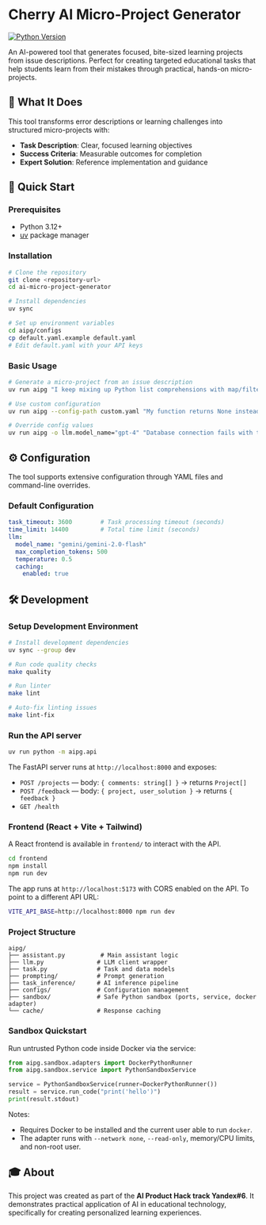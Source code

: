 # Cherry AI Micro-Project Generator

[![Python Version](https://img.shields.io/badge/python-3.12+-blue.svg)](https://python.org)

An AI-powered tool that generates focused, bite-sized learning projects from issue descriptions. Perfect for creating targeted educational tasks that help students learn from their mistakes through practical, hands-on micro-projects.

## 🎯 What It Does

This tool transforms error descriptions or learning challenges into structured micro-projects with:

- **Task Description**: Clear, focused learning objectives
- **Success Criteria**: Measurable outcomes for completion
- **Expert Solution**: Reference implementation and guidance

## 🚀 Quick Start

### Prerequisites

- Python 3.12+
- [uv](https://github.com/astral-sh/uv) package manager

### Installation

```bash
# Clone the repository
git clone <repository-url>
cd ai-micro-project-generator

# Install dependencies
uv sync

# Set up environment variables
cd aipg/configs
cp default.yaml.example default.yaml
# Edit default.yaml with your API keys
```

### Basic Usage

```bash
# Generate a micro-project from an issue description
uv run aipg "I keep mixing up Python list comprehensions with map/filter"

# Use custom configuration
uv run aipg --config-path custom.yaml "My function returns None instead of expected value"

# Override config values
uv run aipg -o llm.model_name="gpt-4" "Database connection fails with timeout"
```

## ⚙️ Configuration

The tool supports extensive configuration through YAML files and command-line overrides.

### Default Configuration

```yaml
task_timeout: 3600        # Task processing timeout (seconds)
time_limit: 14400         # Total time limit (seconds)
llm:
  model_name: "gemini/gemini-2.0-flash"
  max_completion_tokens: 500
  temperature: 0.5
  caching:
    enabled: true
```

## 🛠️ Development

### Setup Development Environment

```bash
# Install development dependencies
uv sync --group dev

# Run code quality checks
make quality

# Run linter
make lint

# Auto-fix linting issues
make lint-fix
```

### Run the API server

```bash
uv run python -m aipg.api
```

The FastAPI server runs at `http://localhost:8000` and exposes:

- `POST /projects` — body: `{ comments: string[] }` → returns `Project[]`
- `POST /feedback` — body: `{ project, user_solution }` → returns `{ feedback }`
- `GET /health`

### Frontend (React + Vite + Tailwind)

A React frontend is available in `frontend/` to interact with the API.

```bash
cd frontend
npm install
npm run dev
```

The app runs at `http://localhost:5173` with CORS enabled on the API. To point to a different API URL:

```bash
VITE_API_BASE=http://localhost:8000 npm run dev
```

### Project Structure

```
aipg/
├── assistant.py          # Main assistant logic
├── llm.py               # LLM client wrapper
├── task.py              # Task and data models
├── prompting/           # Prompt generation
├── task_inference/      # AI inference pipeline
├── configs/             # Configuration management
├── sandbox/             # Safe Python sandbox (ports, service, docker adapter)
└── cache/               # Response caching
```

### Sandbox Quickstart

Run untrusted Python code inside Docker via the service:

```python
from aipg.sandbox.adapters import DockerPythonRunner
from aipg.sandbox.service import PythonSandboxService

service = PythonSandboxService(runner=DockerPythonRunner())
result = service.run_code("print('hello')")
print(result.stdout)
```

Notes:
- Requires Docker to be installed and the current user able to run `docker`.
- The adapter runs with `--network none`, `--read-only`, memory/CPU limits, and non-root user.

## 🎓 About

This project was created as part of the **AI Product Hack track Yandex#6**. It demonstrates practical application of AI in educational technology, specifically for creating personalized learning experiences.

